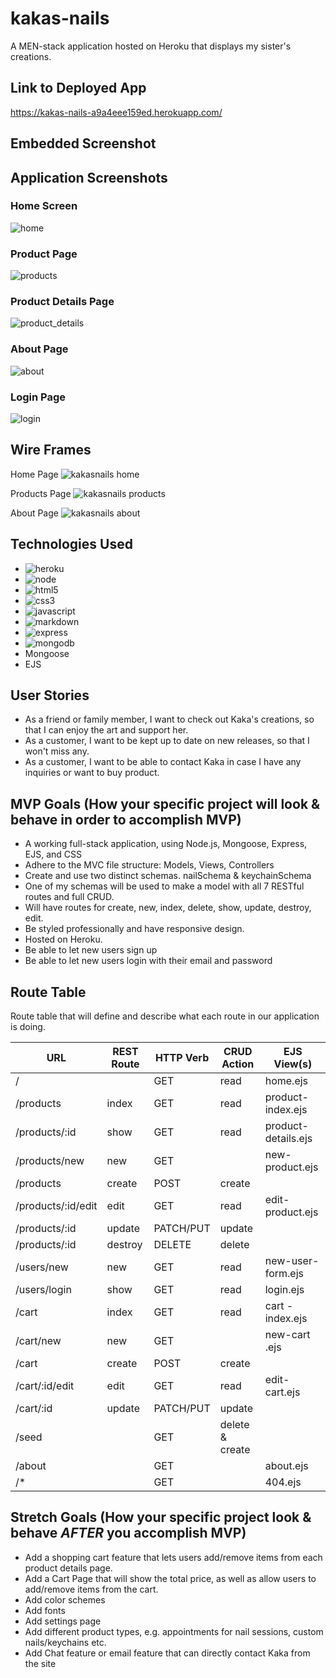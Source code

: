 # kakas-nails
A MEN-stack application hosted on Heroku that displays my sister's creations.

## Link to Deployed App
https://kakas-nails-a9a4eee159ed.herokuapp.com/

## Embedded Screenshot

## Application Screenshots

### Home Screen
![home](https://github.com/Xingyuma39/kakas-nails/assets/152853230/df6ab9c9-8279-4b9a-b27d-71fae08b3a1e)

### Product Page
![products](https://github.com/Xingyuma39/kakas-nails/assets/152853230/dd0ec7f5-ee22-4011-82f5-ec1ac3dff7ec)

### Product Details Page
![product_details](https://github.com/Xingyuma39/kakas-nails/assets/152853230/5f2fd0e5-2d1f-4436-adc7-eb7be3b91a49)

### About Page
![about](https://github.com/Xingyuma39/kakas-nails/assets/152853230/92734eb5-000d-4734-a232-2e75d68c92f6)

### Login Page
![login](https://github.com/Xingyuma39/kakas-nails/assets/152853230/9598ad99-6626-44e6-8603-fa53b81a5def)


## Wire Frames
Home Page
 ![kakasnails home](https://media.git.generalassemb.ly/user/51683/files/43998d1c-79ff-4156-972f-2a5349af0972)

Products Page
![kakasnails products](https://media.git.generalassemb.ly/user/51683/files/ae46ebc8-7255-4608-bd7c-fdf56a643ed6)

About Page
![kakasnails about](https://media.git.generalassemb.ly/user/51683/files/2bcd36d6-bef9-4c62-963e-4effa3006550)

## Technologies Used
- ![heroku](https://img.shields.io/badge/Heroku-430098?style=for-the-badge&logo=heroku&logoColor=white)
- ![node](https://img.shields.io/badge/Node.js-43853D?style=for-the-badge&logo=node.js&logoColor=white)
- ![html5](https://img.shields.io/badge/HTML5-E34F26?style=for-the-badge&logo=html5&logoColor=white)
- ![css3](https://img.shields.io/badge/CSS3-1572B6?style=for-the-badge&logo=css3&logoColor=white)
- ![javascript](https://img.shields.io/badge/JavaScript-323330?style=for-the-badge&logo=javascript&logoColor=F7DF1E)
- ![markdown](https://img.shields.io/badge/Markdown-000000?style=for-the-badge&logo=markdown&logoColor=white)
- ![express](https://img.shields.io/badge/Express.js-404D59?style=for-the-badge)
- ![mongodb](https://img.shields.io/badge/MongoDB-4EA94B?style=for-the-badge&logo=mongodb&logoColor=white)
- Mongoose
- EJS

## User Stories
- As a friend or family member, I want to check out Kaka's creations, so that I can enjoy the art and support her.
- As a customer, I want to be kept up to date on new releases, so that I won't miss any.
- As a customer, I want to be able to contact Kaka in case I have any inquiries or want to buy product.

## MVP Goals (How your specific project will look & behave in order to accomplish MVP)
- A working full-stack application, using Node.js, Mongoose, Express, EJS, and CSS
- Adhere to the MVC file structure: Models, Views, Controllers
- Create and use two distinct schemas. nailSchema & keychainSchema
- One of my schemas will be used to make a model with all 7 RESTful routes and full CRUD.
- Will have routes for create, new, index, delete, show, update, destroy, edit.
- Be styled professionally and have responsive design.
- Hosted on Heroku.
- Be able to let new users sign up
- Be able to let new users login with their email and password

## Route Table
Route table that will define and describe what each route in our application is doing. 

|       **URL**   | **REST Route** | **HTTP Verb** | **CRUD Action** |   **EJS View(s)**   |
| --------------- | -------------- | ------------- | --------------- | ------------------- |
| /               |                | GET           | read            | home.ejs            |
| /products       | index          | GET           | read            | product-index.ejs   |
| /products/:id   | show           | GET           | read            | product-details.ejs |
| /products/new   | new            | GET           |                 | new-product.ejs     |
| /products       | create         | POST          | create          |                     |
| /products/:id/edit  | edit           | GET           | read            | edit-product.ejs    |
| /products/:id   | update         | PATCH/PUT     | update          |                     |
| /products/:id   | destroy        | DELETE        | delete          |                     |
| /users/new       | new          | GET           | read            | new-user-form.ejs   |
| /users/login       | show          | GET           | read            | login.ejs   |
| /cart       | index          | GET           | read            | cart -index.ejs   |
| /cart/new   | new            | GET           |                 | new-cart .ejs     |
| /cart | create         | POST          | create          |                     |
| /cart/:id/edit  | edit           | GET           | read            | edit-cart.ejs    |
| /cart/:id   | update         | PATCH/PUT     | update          |                     |
| /seed           |                | GET           | delete & create |                     |
| /about          |                | GET           |                 | about.ejs           |
| /*              |                | GET           |                 | 404.ejs             |

## Stretch Goals (How your specific project look & behave *AFTER* you accomplish MVP)
- Add a shopping cart feature that lets users add/remove items from each product details page.
- Add a Cart Page that will show the total price, as well as allow users to add/remove items from the cart.
- Add color schemes
- Add fonts
- Add settings page
- Add different product types, e.g. appointments for nail sessions, custom nails/keychains etc.
- Add Chat feature or email feature that can directly contact Kaka from the site
